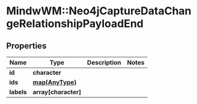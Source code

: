 # MindwWM::Neo4jCaptureDataChangeRelationshipPayloadEnd


## Properties
Name | Type | Description | Notes
------------ | ------------- | ------------- | -------------
**id** | **character** |  | 
**ids** | [**map(AnyType)**](AnyType.md) |  | 
**labels** | **array[character]** |  | 


